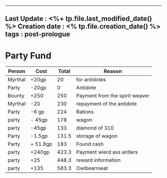 
---
Last Update : <%+ tp.file.last_modified_date() %>
Creation date : <% tp.file.creation_date() %>
tags : post-prologue
---

# Party Fund
| Person  | Cost     | Total | Reason                         |
| ------- | -------- | ----- | ------------------------------ |
| Myrthal | +20gp    | 20    | for antidotes                  |
| Party   | -20gp    | 0     | Antidote                       |
| Bounty  | +250     | 250   | Payment from the spirit weaver |
| Myrthal | -20      | 230   | repayment of the antidote      |
| Party   | -6 gp    | 224   | Rations                        |
| party   | - 45gp   | 178   | wagon                          |
| party   | -45gp    | 133   | diamond of 310                 |
| Party   | -1.5gp   | 131.5 | storage of wagon               |
| Party   | + 51.8gp | 183   | Found cash                     |
| party   | +240gp   | 423.3 | Payment wierd ass antlers      |
| party   | +25      | 448.3 | reward information             |
| party   | +135     | 583.3 | Owlbearmeat                    | 
